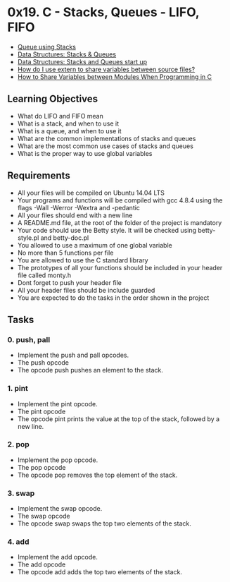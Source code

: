 # 0x19. C - Stacks, Queues - LIFO, FIFO

* [Queue using Stacks](https://www.geeksforgeeks.org/queue-using-stacks/)
* [Data Structures: Stacks & Queues](https://medium.com/@hitherejoe/data-structures-stacks-queues-a3b3591c8cb0)
* [Data Structures: Stacks and Queues start up](https://medium.com/swlh/stacks-and-queues-f281aa5462cf)
* [How do I use extern to share variables between source files?](https://stackoverflow.com/questions/1433204/how-do-i-use-extern-to-share-variables-between-source-files)
* [How to Share Variables between Modules When Programming in C](https://www.dummies.com/programming/c/how-to-share-variables-between-modules-when-programming-in-c/)

## Learning Objectives


* What do LIFO and FIFO mean
* What is a stack, and when to use it
* What is a queue, and when to use it
* What are the common implementations of stacks and queues
* What are the most common use cases of stacks and queues
* What is the proper way to use global variables

## Requirements

* All your files will be compiled on Ubuntu 14.04 LTS
* Your programs and functions will be compiled with gcc 4.8.4 using the flags -Wall -Werror -Wextra and -pedantic
* All your files should end with a new line
* A README.md file, at the root of the folder of the project is mandatory
* Your code should use the Betty style. It will be checked using betty-style.pl and betty-doc.pl
* You allowed to use a maximum of one global variable
* No more than 5 functions per file
* You are allowed to use the C standard library
* The prototypes of all your functions should be included in your header file called monty.h
* Dont forget to push your header file
* All your header files should be include guarded
* You are expected to do the tasks in the order shown in the project

## Tasks


### 0. push, pall 

* Implement the push and pall opcodes.
* The push opcode
* The opcode push pushes an element to the stack.


### 1. pint

* Implement the pint opcode.
* The pint opcode
* The opcode pint prints the value at the top of the stack, followed by a new line.


### 2. pop

* Implement the pop opcode.
* The pop opcode
* The opcode pop removes the top element of the stack.


### 3. swap

* Implement the swap opcode.
* The swap opcode
* The opcode swap swaps the top two elements of the stack.


### 4. add

* Implement the add opcode.
* The add opcode
* The opcode add adds the top two elements of the stack.


